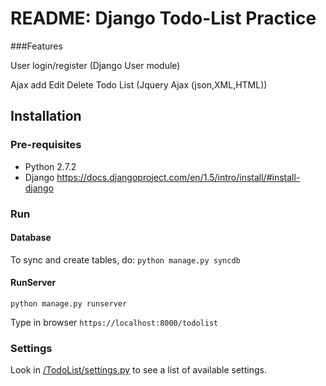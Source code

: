 # README: Django Todo-List Practice

###Features

User login/register (Django User module) 

Ajax add Edit Delete Todo List (Jquery Ajax (json,XML,HTML))


Installation
------------

### Pre-requisites
  - Python 2.7.2
  - Django
  https://docs.djangoproject.com/en/1.5/intro/install/#install-django

### Run
#### Database
  To sync and create tables, do:
  `python manage.py syncdb`
#### RunServer  
`python manage.py runserver`

Type in browser `https://localhost:8000/todolist`


### Settings

Look in [/TodoList/settings.py](https://github.com/riggery/TodoList_Practice_Django/blob/master/TodoList/settings.py) to see a list of available settings.
